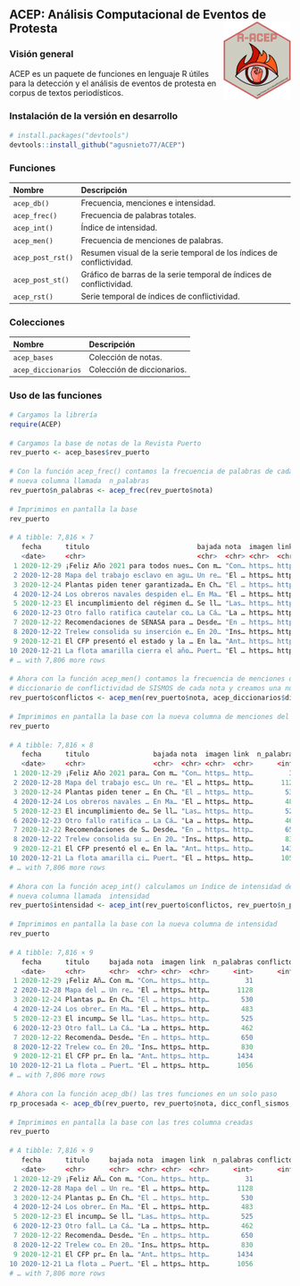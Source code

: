 ## ACEP: Análisis Computacional de Eventos de Protesta<img src="man/figures/logo.png" align="right" height="139"/>

### Visión general

ACEP es un paquete de funciones en lenguaje R útiles para la detección y el análisis de eventos de protesta en corpus de textos periodísticos.

### Instalación de la versión en desarrollo

``` r
# install.packages("devtools")
devtools::install_github("agusnieto77/ACEP")
```

### Funciones

| Nombre | Descripción |
|:---|:------|
|`acep_db()`	|Frecuencia, menciones e intensidad.|
|`acep_frec()`|Frecuencia de palabras totales.|
|`acep_int()`|Índice de intensidad.|
|`acep_men()`|Frecuencia de menciones de palabras.|
|`acep_post_rst()`|Resumen visual de la serie temporal de los índices de conflictividad.|
|`acep_post_st()`|Gráfico de barras de la serie temporal de índices de conflictividad.|
|`acep_rst()`|Serie temporal de índices de conflictividad.|

### Colecciones

| Nombre | Descripción |
|:---|:------|
|`acep_bases`|Colección de notas.|
|`acep_diccionarios`|Colección de diccionarios.|

### Uso de las funciones


``` r
# Cargamos la librería
require(ACEP)

# Cargamos la base de notas de la Revista Puerto
rev_puerto <- acep_bases$rev_puerto

# Con la función acep_frec() contamos la frecuencia de palabras de cada nota y creamos una
# nueva columna llamada  n_palabras
rev_puerto$n_palabras <- acep_frec(rev_puerto$nota)

# Imprimimos en pantalla la base
rev_puerto

# A tibble: 7,816 × 7
   fecha      titulo                           bajada nota  imagen link  n_palabras
   <date>     <chr>                            <chr>  <chr> <chr>  <chr>      <int>
 1 2020-12-29 ¡Feliz Año 2021 para todos nues… Con m… "Con… https… http…         31
 2 2020-12-28 Mapa del trabajo esclavo en agu… Un re… "El … https… http…       1128
 3 2020-12-24 Plantas piden tener garantizada… En Ch… "El … https… http…        530
 4 2020-12-24 Los obreros navales despiden el… En Ma… "El … https… http…        483
 5 2020-12-23 El incumplimiento del régimen d… Se ll… "Las… https… http…        525
 6 2020-12-23 Otro fallo ratifica cautelar co… La Cá… "La … https… http…        462
 7 2020-12-22 Recomendaciones de SENASA para … Desde… "En … https… http…        650
 8 2020-12-22 Trelew consolida su inserción e… En 20… "Ins… https… http…        830
 9 2020-12-21 El CFP presentó el estado y la … En la… "Ant… https… http…       1434
10 2020-12-21 La flota amarilla cierra el año… Puert… "El … https… http…       1056
# … with 7,806 more rows

# Ahora con la función acep_men() contamos la frecuencia de menciones de términos del
# diccionario de conflictividad de SISMOS de cada nota y creamos una nueva columna llamada  conflictos
rev_puerto$conflictos <- acep_men(rev_puerto$nota, acep_diccionarios$dicc_confl_sismos)

# Imprimimos en pantalla la base con la nueva columna de menciones del diccionario de conflictividad
rev_puerto

# A tibble: 7,816 × 8
   fecha      titulo                bajada nota  imagen link  n_palabras conflictos
   <date>     <chr>                 <chr>  <chr> <chr>  <chr>      <int>      <int>
 1 2020-12-29 ¡Feliz Año 2021 para… Con m… "Con… https… http…         31          0
 2 2020-12-28 Mapa del trabajo esc… Un re… "El … https… http…       1128          4
 3 2020-12-24 Plantas piden tener … En Ch… "El … https… http…        530          3
 4 2020-12-24 Los obreros navales … En Ma… "El … https… http…        483          8
 5 2020-12-23 El incumplimiento de… Se ll… "Las… https… http…        525          4
 6 2020-12-23 Otro fallo ratifica … La Cá… "La … https… http…        462          6
 7 2020-12-22 Recomendaciones de S… Desde… "En … https… http…        650          0
 8 2020-12-22 Trelew consolida su … En 20… "Ins… https… http…        830          4
 9 2020-12-21 El CFP presentó el e… En la… "Ant… https… http…       1434          3
10 2020-12-21 La flota amarilla ci… Puert… "El … https… http…       1056          4
# … with 7,806 more rows

# Ahora con la función acep_int() calculamos un índice de intensidad de la conflictividad y creamos una
# nueva columna llamada  intensidad
rev_puerto$intensidad <- acep_int(rev_puerto$conflictos, rev_puerto$n_palabras, 3)

# Imprimimos en pantalla la base con la nueva columna de intensidad
rev_puerto

# A tibble: 7,816 × 9
   fecha      titulo     bajada nota  imagen link  n_palabras conflictos intensidad
   <date>     <chr>      <chr>  <chr> <chr>  <chr>      <int>      <int>      <dbl>
 1 2020-12-29 ¡Feliz Añ… Con m… "Con… https… http…         31          0      0    
 2 2020-12-28 Mapa del … Un re… "El … https… http…       1128          4      0.004
 3 2020-12-24 Plantas p… En Ch… "El … https… http…        530          3      0.006
 4 2020-12-24 Los obrer… En Ma… "El … https… http…        483          8      0.017
 5 2020-12-23 El incump… Se ll… "Las… https… http…        525          4      0.008
 6 2020-12-23 Otro fall… La Cá… "La … https… http…        462          6      0.013
 7 2020-12-22 Recomenda… Desde… "En … https… http…        650          0      0    
 8 2020-12-22 Trelew co… En 20… "Ins… https… http…        830          4      0.005
 9 2020-12-21 El CFP pr… En la… "Ant… https… http…       1434          3      0.002
10 2020-12-21 La flota … Puert… "El … https… http…       1056          4      0.004
# … with 7,806 more rows

# Ahora con la función acep_db() las tres funciones en un solo paso
rp_procesada <- acep_db(rev_puerto, rev_puerto$nota, dicc_confl_sismos, 3)

# Imprimimos en pantalla la base con las tres columna creadas
rev_puerto

# A tibble: 7,816 × 9
   fecha      titulo     bajada nota  imagen link  n_palabras conflictos intensidad
   <date>     <chr>      <chr>  <chr> <chr>  <chr>      <int>      <int>      <dbl>
 1 2020-12-29 ¡Feliz Añ… Con m… "Con… https… http…         31          0      0    
 2 2020-12-28 Mapa del … Un re… "El … https… http…       1128          4      0.004
 3 2020-12-24 Plantas p… En Ch… "El … https… http…        530          3      0.006
 4 2020-12-24 Los obrer… En Ma… "El … https… http…        483          8      0.017
 5 2020-12-23 El incump… Se ll… "Las… https… http…        525          4      0.008
 6 2020-12-23 Otro fall… La Cá… "La … https… http…        462          6      0.013
 7 2020-12-22 Recomenda… Desde… "En … https… http…        650          0      0    
 8 2020-12-22 Trelew co… En 20… "Ins… https… http…        830          4      0.005
 9 2020-12-21 El CFP pr… En la… "Ant… https… http…       1434          3      0.002
10 2020-12-21 La flota … Puert… "El … https… http…       1056          4      0.004
# … with 7,806 more rows
```


